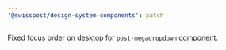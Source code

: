 ```yaml
---
'@swisspost/design-system-components': patch
---
```


Fixed focus order on desktop for `post-megadropdown` component.
